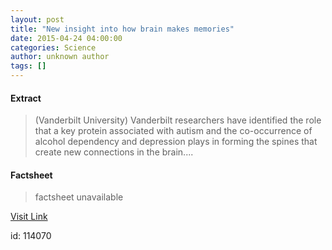 ```yaml
---
layout: post
title: "New insight into how brain makes memories"
date: 2015-04-24 04:00:00
categories: Science
author: unknown author
tags: []
---
```



#### Extract
>(Vanderbilt University) Vanderbilt researchers have identified the role that a key protein associated with autism and the co-occurrence of alcohol dependency and depression plays in forming the spines that create new connections in the brain....

#### Factsheet
>factsheet unavailable

[Visit Link](http://www.eurekalert.org/pub_releases/2015-04/vu-nii042315.php)

id:  114070
